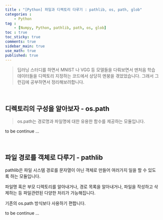 ```yaml
---
title : "[Python] 파일과 디렉토리 다루기 : pathlib, os, path, glob"
categories :
    - Python
tag :
    - [Numpy, Python, pathlib, path, os, glob]
toc : true
toc_sticky: true
comments: true
sidebar_main: true
use_math: true
published: true
---
```


> 딥러닝 스터디를 하면서 MNIST 나 VGG 등 모델들을 다뤄보면서 맨처음 학습 데이터들을 디렉토리 지정하는 코드에서 상당히 멘붕을 겪었었습니다. 그래서 그런김에 공부하면서 정리해보려합니다.
> 
<br>

## 디렉토리의 구성을 알아보자 - os.path

>os.path는 경로명과 파일명에 대한 유용한 함수를 제공하는 모듈입니다.

to be continue ...

<br>

## 파일 경로를 객체로 다루기 - pathlib

pathlib은 파일 시스템 경로를 문자열이 아닌 객체로 만들어 여러가지 일을 할 수 있도록 하는 모듈입니다.

파일명 혹은 부모 디렉토리를 알아내거나, 경로 목록을 알아내거나, 파일을 작성하고 삭제하는 등 파일관련된 다양한 처리가 가능해집니다.

기존의 os.path 방식보다 사용하기 편합니다.

to be continue ...